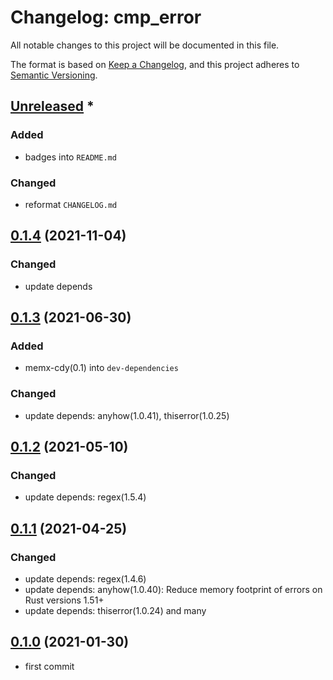 # Changelog: cmp_error

All notable changes to this project will be documented in this file.

The format is based on [Keep a Changelog](https://keepachangelog.com/en/1.0.0/),
and this project adheres to [Semantic Versioning](https://semver.org/spec/v2.0.0.html).

## [Unreleased] *
### Added
* badges into `README.md`

### Changed
* reformat `CHANGELOG.md`


## [0.1.4] (2021-11-04)
### Changed
* update depends

## [0.1.3] (2021-06-30)
### Added
* memx-cdy(0.1) into `dev-dependencies`

### Changed
* update depends: anyhow(1.0.41), thiserror(1.0.25)

## [0.1.2] (2021-05-10)
### Changed
* update depends: regex(1.5.4)

## [0.1.1] (2021-04-25)
### Changed
* update depends: regex(1.4.6)
* update depends: anyhow(1.0.40): Reduce memory footprint of errors on Rust versions 1.51+
* update depends: thiserror(1.0.24) and many

## [0.1.0] (2021-01-30)
* first commit

[Unreleased]: https://github.com/aki-akaguma/cmp_error/compare/v0.1.4..HEAD
[0.1.4]: https://github.com/aki-akaguma/cmp_error/compare/v0.1.3..v0.1.4
[0.1.3]: https://github.com/aki-akaguma/cmp_error/compare/v0.1.2..v0.1.3
[0.1.2]: https://github.com/aki-akaguma/cmp_error/compare/v0.1.1..v0.1.2
[0.1.1]: https://github.com/aki-akaguma/cmp_error/compare/v0.1.0..v0.1.1
[0.1.0]: https://github.com/aki-akaguma/cmp_error/releases/tag/v0.1.0
